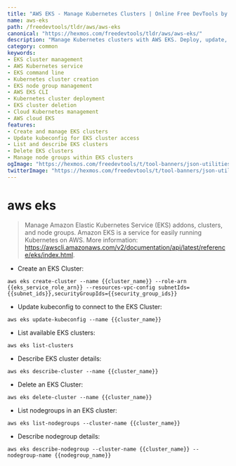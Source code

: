 ```yaml
---
title: "AWS EKS - Manage Kubernetes Clusters | Online Free DevTools by Hexmos"
name: aws-eks
path: /freedevtools/tldr/aws/aws-eks
canonical: "https://hexmos.com/freedevtools/tldr/aws/aws-eks/"
description: "Manage Kubernetes clusters with AWS EKS. Deploy, update, and delete EKS clusters easily through the command line interface. Free online tool, no registration required."
category: common
keywords:
- EKS cluster management
- AWS Kubernetes service
- EKS command line
- Kubernetes cluster creation
- EKS node group management
- AWS EKS CLI
- Kubernetes cluster deployment
- EKS cluster deletion
- Cloud Kubernetes management
- AWS cloud EKS
features:
- Create and manage EKS clusters
- Update kubeconfig for EKS cluster access
- List and describe EKS clusters
- Delete EKS clusters
- Manage node groups within EKS clusters
ogImage: "https://hexmos.com/freedevtools/t/tool-banners/json-utilities-banner.png"
twitterImage: "https://hexmos.com/freedevtools/t/tool-banners/json-utilities-banner.png"
---
```


# aws eks

> Manage Amazon Elastic Kubernetes Service (EKS) addons, clusters, and node groups.
> Amazon EKS is a service for easily running Kubernetes on AWS.
> More information: <https://awscli.amazonaws.com/v2/documentation/api/latest/reference/eks/index.html>.

- Create an EKS Cluster:

`aws eks create-cluster --name {{cluster_name}} --role-arn {{eks_service_role_arn}} --resources-vpc-config subnetIds={{subnet_ids}},securityGroupIds={{security_group_ids}}`

- Update kubeconfig to connect to the EKS Cluster:

`aws eks update-kubeconfig --name {{cluster_name}}`

- List available EKS clusters:

`aws eks list-clusters`

- Describe EKS cluster details:

`aws eks describe-cluster --name {{cluster_name}}`

- Delete an EKS Cluster:

`aws eks delete-cluster --name {{cluster_name}}`

- List nodegroups in an EKS cluster:

`aws eks list-nodegroups --cluster-name {{cluster_name}}`

- Describe nodegroup details:

`aws eks describe-nodegroup --cluster-name {{cluster_name}} --nodegroup-name {{nodegroup_name}}`
